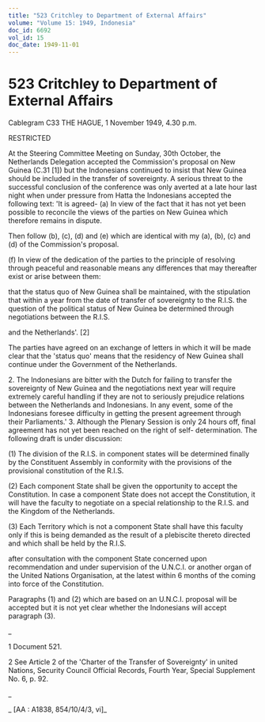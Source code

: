 ```yaml
---
title: "523 Critchley to Department of External Affairs"
volume: "Volume 15: 1949, Indonesia"
doc_id: 6692
vol_id: 15
doc_date: 1949-11-01
---
```


# 523 Critchley to Department of External Affairs

Cablegram C33 THE HAGUE, 1 November 1949, 4.30 p.m.

RESTRICTED

At the Steering Committee Meeting on Sunday, 30th October, the Netherlands Delegation accepted the Commission's proposal on New Guinea (C.31 [1]) but the Indonesians continued to insist that New Guinea should be included in the transfer of sovereignty. A serious threat to the successful conclusion of the conference was only averted at a late hour last night when under pressure from Hatta the Indonesians accepted the following text: 'It is agreed- (a) In view of the fact that it has not yet been possible to reconcile the views of the parties on New Guinea which therefore remains in dispute.

Then follow (b), (c), (d) and (e) which are identical with my (a), (b), (c) and (d) of the Commission's proposal.

(f) In view of the dedication of the parties to the principle of resolving through peaceful and reasonable means any differences that may thereafter exist or arise between them:

that the status quo of New Guinea shall be maintained, with the stipulation that within a year from the date of transfer of sovereignty to the R.I.S. the question of the political status of New Guinea be determined through negotiations between the R.I.S.

and the Netherlands'. [2]

The parties have agreed on an exchange of letters in which it will be made clear that the 'status quo' means that the residency of New Guinea shall continue under the Government of the Netherlands.

2\. The Indonesians are bitter with the Dutch for failing to transfer the sovereignty of New Guinea and the negotiations next year will require extremely careful handling if they are not to seriously prejudice relations between the Netherlands and Indonesians. In any event, some of the Indonesians foresee difficulty in getting the present agreement through their Parliaments.' 3. Although the Plenary Session is only 24 hours off, final agreement has not yet been reached on the right of self- determination. The following draft is under discussion:

(1) The division of the R.I.S. in component states will be determined finally by the Constituent Assembly in conformity with the provisions of the provisional constitution of the R.I.S.

(2) Each component State shall be given the opportunity to accept the Constitution. In case a component State does not accept the Constitution, it will have the faculty to negotiate on a special relationship to the R.I.S. and the Kingdom of the Netherlands.

(3) Each Territory which is not a component State shall have this faculty only if this is being demanded as the result of a plebiscite thereto directed and which shall be held by the R.I.S.

after consultation with the component State concerned upon recommendation and under supervision of the U.N.C.I. or another organ of the United Nations Organisation, at the latest within 6 months of the coming into force of the Constitution.

Paragraphs (1) and (2) which are based on an U.N.C.I. proposal will be accepted but it is not yet clear whether the Indonesians will accept paragraph (3).

_

1 Document 521.

2 See Article 2 of the 'Charter of the Transfer of Sovereignty' in united Nations, Security Council Official Records, Fourth Year, Special Supplement No. 6, p. 92.

_

_ [AA : A1838, 854/10/4/3, vi]_
